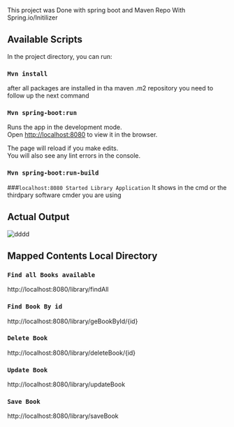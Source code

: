 ﻿This project was Done with spring boot and Maven Repo With Spring.io/Initilizer

## Available Scripts

In the project directory, you can run:

### `Mvn install`
after all packages are installed in tha maven .m2 repository you need to follow up the next command

### `Mvn spring-boot:run`
Runs the app in the development mode.<br>
Open [http://localhost:8080](http://localhost:8080) to view it in the browser.

The page will reload if you make edits.<br>
You will also see any lint errors in the console.

### `Mvn spring-boot:run-build`

###`localhost:8080 Started Library Application`
It shows in the cmd or the thirdpary software cmder you are using

## Actual Output
![dddd](https://user-images.githubusercontent.com/30531450/56878260-cc6ba980-6a70-11e9-80d8-6ad56e2f4891.PNG)
## Mapped Contents Local Directory

### `Find all Books available`<br/>
http://localhost:8080/library/findAll<br/>
### `Find Book By id`<br/>
http://localhost:8080/library/geBookById/{id}<br/>
### `Delete Book`<br/>
http://localhost:8080/library/deleteBook/{id}<br/>
### `Update Book`<br/>
http://localhost:8080/library/updateBook<br/>
### `Save Book`<br/>
http://localhost:8080/library/saveBook<br/>
